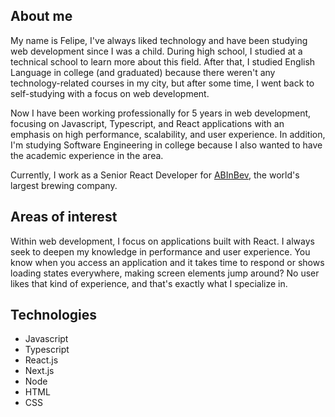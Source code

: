 <!-- https://utfs.io/a/oqi3glmmqm/WfWc1HX19bacCQvsmLTaX5dEIymQOcWnfbr6aY3zvGT91utx -->

## About me

My name is Felipe, I've always liked technology and have been studying web development since I was a child. During high school, I studied at a technical school to learn more about this field. After that, I studied English Language in college (and graduated) because there weren't any technology-related courses in my city, but after some time, I went back to self-studying with a focus on web development.

Now I have been working professionally for 5 years in web development, focusing on Javascript, Typescript, and React applications with an emphasis on high performance, scalability, and user experience. In addition, I'm studying Software Engineering in college because I also wanted to have the academic experience in the area.

Currently, I work as a Senior React Developer for [ABInBev](https://www.ab-inbev.com/about-us), the world's largest brewing company.

## Areas of interest

Within web development, I focus on applications built with React. I always seek to deepen my knowledge in performance and user experience. You know when you access an application and it takes time to respond or shows loading states everywhere, making screen elements jump around? No user likes that kind of experience, and that's exactly what I specialize in.

## Technologies

- Javascript
- Typescript
- React.js
- Next.js
- Node
- HTML
- CSS